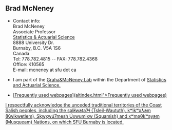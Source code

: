 ## Brad McNeney


* Contact info:   
Brad McNeney   
Associate Professor   
[Statistics & Actuarial Science](https://sfu.ca/stat-actsci)   
8888 University Dr.   
Burnaby, B.C. V5A 1S6   
Canada   
Tel: 778.782.4815 --  FAX: 778.782.4368   
Office: K10565    
E-mail:  mcneney at sfu dot ca   

* I am part of the [Graha&McNeney Lab](http://SFUStatgen.github.io) within the Department of <a href="http://www.stat.sfu.ca"> Statistics and Actuarial Science.
  
* [Frequently used webpages](altindex.html">Frequently used webpages)

I respectfully acknowledge the unceded traditional territories of the Coast Salish peoples, including the səl̓ilw̓ətaʔɬ (Tsleil-Waututh), kʷikʷəƛ̓əm (Kwikwetlem), Sḵwx̱wú7mesh Úxwumixw (Squamish) and xʷməθkʷəy̓əm (Musqueam) Nations, on which SFU Burnaby is located.

